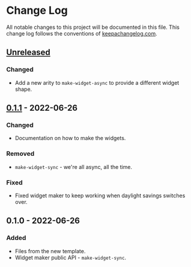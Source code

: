 # Change Log
All notable changes to this project will be documented in this file. This change log follows the conventions of [keepachangelog.com](http://keepachangelog.com/).

## [Unreleased]
### Changed
- Add a new arity to `make-widget-async` to provide a different widget shape.

## [0.1.1] - 2022-06-26
### Changed
- Documentation on how to make the widgets.

### Removed
- `make-widget-sync` - we're all async, all the time.

### Fixed
- Fixed widget maker to keep working when daylight savings switches over.

## 0.1.0 - 2022-06-26
### Added
- Files from the new template.
- Widget maker public API - `make-widget-sync`.

[Unreleased]: https://github.com/your-name/testes-clojure/compare/0.1.1...HEAD
[0.1.1]: https://github.com/your-name/testes-clojure/compare/0.1.0...0.1.1
